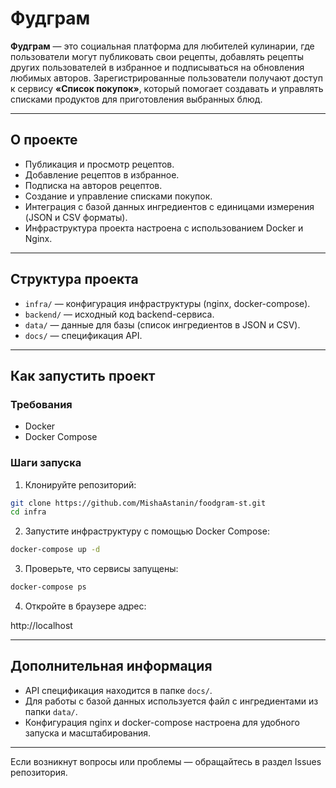 # Фудграм

**Фудграм** — это социальная платформа для любителей кулинарии, где пользователи могут публиковать свои рецепты, добавлять рецепты других пользователей в избранное и подписываться на обновления любимых авторов. Зарегистрированные пользователи получают доступ к сервису **«Список покупок»**, который помогает создавать и управлять списками продуктов для приготовления выбранных блюд.

---

## О проекте

- Публикация и просмотр рецептов.
- Добавление рецептов в избранное.
- Подписка на авторов рецептов.
- Создание и управление списками покупок.
- Интеграция с базой данных ингредиентов с единицами измерения (JSON и CSV форматы).
- Инфраструктура проекта настроена с использованием Docker и Nginx.

---

## Структура проекта

- `infra/` — конфигурация инфраструктуры (nginx, docker-compose).
- `backend/` — исходный код backend-сервиса.
- `data/` — данные для базы (список ингредиентов в JSON и CSV).
- `docs/` — спецификация API.

---

## Как запустить проект

### Требования

- Docker
- Docker Compose

### Шаги запуска

1. Клонируйте репозиторий:

```bash
git clone https://github.com/MishaAstanin/foodgram-st.git
cd infra
```

2. Запустите инфраструктуру с помощью Docker Compose:

```bash
docker-compose up -d
```

3. Проверьте, что сервисы запущены:

```bash
docker-compose ps
```

4. Откройте в браузере адрес:

http://localhost

---

## Дополнительная информация

- API спецификация находится в папке `docs/`.
- Для работы с базой данных используется файл с ингредиентами из папки `data/`.
- Конфигурация nginx и docker-compose настроена для удобного запуска и масштабирования.

---

Если возникнут вопросы или проблемы — обращайтесь в раздел Issues репозитория.

